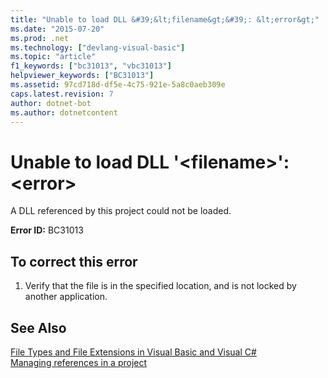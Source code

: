 ```yaml
---
title: "Unable to load DLL &#39;&lt;filename&gt;&#39;: &lt;error&gt;"
ms.date: "2015-07-20"
ms.prod: .net
ms.technology: ["devlang-visual-basic"]
ms.topic: "article"
f1_keywords: ["bc31013", "vbc31013"]
helpviewer_keywords: ["BC31013"]
ms.assetid: 97cd718d-df5e-4c75-921e-5a8c0aeb309e
caps.latest.revision: 7
author: dotnet-bot
ms.author: dotnetcontent
---
```

# Unable to load DLL &#39;&lt;filename&gt;&#39;: &lt;error&gt;
A DLL referenced by this project could not be loaded.  
  
 **Error ID:** BC31013  
  
## To correct this error  
  
1.  Verify that the file is in the specified location, and is not locked by another application.  
  
## See Also  
 [File Types and File Extensions in Visual Basic and Visual C#](http://msdn.microsoft.com/en-us/f793852c-da06-4d52-a826-65f635844772)   
 [Managing references in a project](/visualstudio/ide/managing-references-in-a-project)
